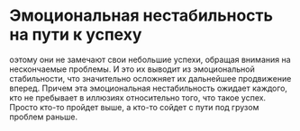 # Эмоциональная нестабильность на пути к успеху

оэтому они не замечают свои небольшие успехи, обращая внимания на нескончаемые проблемы. И это их выводит из эмоциональной стабильности, что значительно осложняет их дальнейшее продвижение вперед. Причем эта эмоциональная нестабильность ожидает каждого, кто не пребывает в иллюзиях относительно того, что такое успех. Просто кто-то пройдет выше, а кто-то сойдет с пути под грузом проблем раньше.
